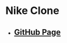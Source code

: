 <!--
 * @Author: Jinqi Li
 * @Date: 2020-07-20 15:07:06
 * @LastEditors: Jinqi Li
 * @LastEditTime: 2020-10-05 00:24:56
 * @FilePath: /nike/README.md
-->
# Nike Clone
* ## [GitHub Page](https://kikijinqili.github.io/nike/)